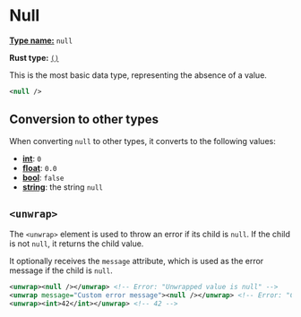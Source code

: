 # Null

[**Type name:**](./type.md) `null`

**Rust type:** [`()`](https://doc.rust-lang.org/std/primitive.unit.html)

This is the most basic data type, representing the absence of a value.

```xml
<null />
```

## Conversion to other types

When converting `null` to other types, it converts to the following values:

- [**int**](./int.md): `0`
- [**float**](./float.md): `0.0`
- [**bool**](./bool.md): `false`
- [**string**](./string.md): the string `null`

## `<unwrap>`

The `<unwrap>` element is used to throw an error if its child is `null`. If the child is not `null`, it returns the child value.

It optionally receives the `message` attribute, which is used as the error message if the child is `null`.

```xml
<unwrap><null /></unwrap> <!-- Error: "Unwrapped value is null" -->
<unwrap message="Custom error message"><null /></unwrap> <!-- Error: "Custom error message" -->
<unwrap><int>42</int></unwrap> <!-- 42 -->
```
